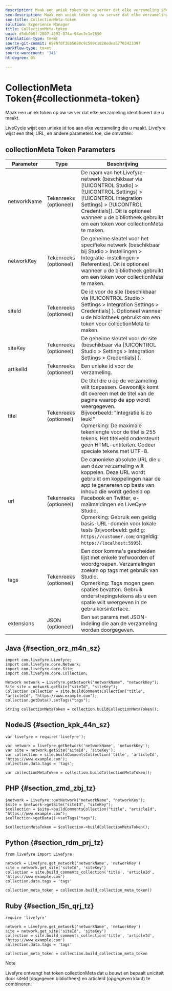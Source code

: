```yaml
---
description: Maak een uniek token op uw server dat elke verzameling identificeert die u maakt.
seo-description: Maak een uniek token op uw server dat elke verzameling identificeert die u maakt.
seo-title: CollectionMeta-token
solution: Experience Manager
title: CollectionMeta-token
uuid: d5db0b0f-2807-4392-874a-94ac3c1e7550
translation-type: tm+mt
source-git-commit: 6978f0f36b5698c9c599c1828edea67703423397
workflow-type: tm+mt
source-wordcount: '345'
ht-degree: 0%

---
```



# CollectionMeta Token{#collectionmeta-token}

Maak een uniek token op uw server dat elke verzameling identificeert die u maakt.

LiveCycle wijst een unieke id toe aan elke verzameling die u maakt. Livefyre wijst een titel, URL, en andere parameters toe, die omvatten:

## collectionMeta Token Parameters

| Parameter | Type | Beschrijving |
|--- |--- |--- |
| networkName | Tekenreeks (optioneel) | De naam van het Livefyre-netwerk (beschikbaar via [!UICONTROL Studio] > [!UICONTROL Settings] > [!UICONTROL Integration Settings] > [!UICONTROL Credentials]). Dit is optioneel wanneer u de bibliotheek gebruikt om een token voor collectionMeta te maken. |
| networkKey | Tekenreeks (optioneel) | De geheime sleutel voor het specifieke netwerk (beschikbaar bij Studio > Instellingen > Integratie-instellingen > Referenties). Dit is optioneel wanneer u de bibliotheek gebruikt om een token voor collectionMeta te maken. |
| siteId | Tekenreeks (optioneel) | De id voor de site (beschikbaar via [!UICONTROL Studio > Settings > Integration Settings > Credentials] ). Optioneel wanneer u de bibliotheek gebruikt om een token voor collectionMeta te maken. |
| siteKey | Tekenreeks (optioneel) | De geheime sleutel voor de site (beschikbaar via [!UICONTROL Studio > Settings > Integration Settings > Credentials] ). |
| artikelId | Tekenreeks (optioneel) | Een unieke id voor de verzameling. |
| titel | Tekenreeks (optioneel) | De titel die u op de verzameling wilt toepassen. Gewoonlijk komt dit overeen met de titel van de pagina waarop de app wordt weergegeven. <br>Bijvoorbeeld: &quot;Integratie is zo leuk!&quot; <br>Opmerking: De maximale tekenlengte voor de titel is 255 tekens. Het titelveld ondersteunt geen HTML-entiteiten. Codeer speciale tekens met UTF-8. |
| url | Tekenreeks (optioneel) | De canonieke absolute URL die u aan deze verzameling wilt koppelen. Deze URL wordt gebruikt om koppelingen naar de app te genereren op basis van inhoud die wordt gedeeld op Facebook en Twitter, e-mailmeldingen en LiveCyre Studio. <br>Opmerking: Gebruik een geldig basis-URL-domein voor lokale tests (bijvoorbeeld: geldig:  `https://customer.com`; ongeldig:  `https://localhost:5995`). |
| tags | Tekenreeks (optioneel) | Een door komma&#39;s gescheiden lijst met enkele trefwoorden of woordgroepen. Verzamelingen zoeken op tags met gebruik van Studio.  </br>Opmerking: Tags mogen geen spaties bevatten. Gebruik onderstrepingstekens als u een spatie wilt weergeven in de gebruikersinterface. |
| extensions | JSON (optioneel) | Een set params met JSON-indeling die aan de verzameling worden doorgegeven. |

## Java {#section_orz_m4n_sz}

```
import com.livefyre.Livefyre; 
import com.livefyre.core.Network; 
import com.livefyre.core.Site; 
import com.livefyre.core.Collection; 
  
Network network = Livefyre.getNetwork("networkName", "networkKey"); 
Site site = network.getSite("siteId", "siteKey"); 
Collection collection = site.buildCommentsCollection("title", "articleId", "https://www.example.com"); 
collection.getData().setTags("tags"); 
  
String collectionMetaToken = collection.buildCollectionMetaToken();
```

## NodeJS {#section_kpk_44n_sz}

```
var livefyre = require('livefyre'); 
  
var network = livefyre.getNetwork('networkName', 'networkKey'); 
var site = network.getSite('siteId', 'siteKey'); 
var collection = site.buildCommentsCollection('title', 'articleId', 'https://www.example.com'); 
collection.data.tags = 'tags'; 
  
var collectionMetaToken = collection.buildCollectionMetaToken(); 
```

## PHP {#section_zmd_zbj_tz}

```
$network = Livefyre::getNetwork("networkName", "networkKey"); 
$site = $network->getSite("siteId", "siteKey"); 
$collection = $site->buildCommentsCollection("title", "articleId", "https://www.example.com"); 
$collection->getData()->setTags("tags"); 
  
$collectionMetaToken = $collection->buildCollectionMetaToken();
```

## Python {#section_rdm_prj_tz}

```
from livefyre import Livefyre 
  
network = Livefyre.get_network('networkName', 'networkKey') 
site = network.get_site('siteId', 'siteKey') 
collection = site.build_comments_collection('title', 'articleId', 'https://www.example.com') 
collection.data.tags = 'tags' 
  
collection_meta_token = collection.build_collection_meta_token()
```

## Ruby {#section_l5n_qrj_tz}

```
require 'livefyre' 
  
network = Livefyre.get_network('networkName', 'networkKey') 
site = network.get_site('siteId', 'siteKey') 
collection = site.build_comments_collection('title', 'articleId', 'https://www.example.com') 
collection.data.tags = 'tags' 
  
collection_meta_token = collection.build_collection_meta_token 
```

>[!NOTE]
>
>Livefyre ontvangt het token collectionMeta dat u bouwt en bepaalt uniciteit door siteId (opgegeven bibliotheek) en articleId (opgegeven klant) te combineren.
